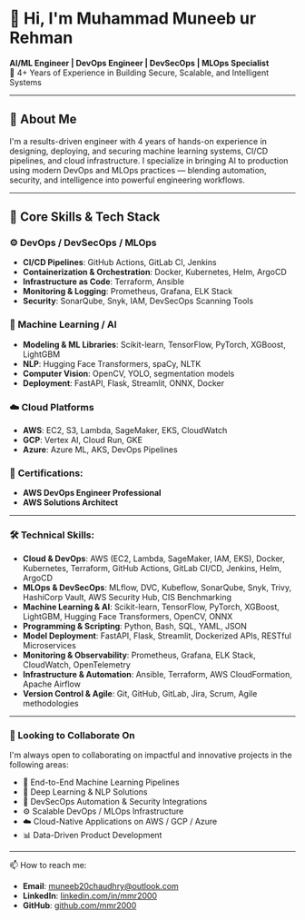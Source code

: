# 👋 Hi, I'm Muhammad Muneeb ur Rehman  
**AI/ML Engineer | DevOps Engineer | DevSecOps | MLOps Specialist**  
🎯 4+ Years of Experience in Building Secure, Scalable, and Intelligent Systems

---

## 🧠 About Me

I'm a results-driven engineer with 4 years of hands-on experience in designing, deploying, and securing machine learning systems, CI/CD pipelines, and cloud infrastructure. I specialize in bringing AI to production using modern DevOps and MLOps practices — blending automation, security, and intelligence into powerful engineering workflows.

---

## 🔧 Core Skills & Tech Stack

### ⚙️ DevOps / DevSecOps / MLOps
- **CI/CD Pipelines**: GitHub Actions, GitLab CI, Jenkins
- **Containerization & Orchestration**: Docker, Kubernetes, Helm, ArgoCD
- **Infrastructure as Code**: Terraform, Ansible
- **Monitoring & Logging**: Prometheus, Grafana, ELK Stack
- **Security**: SonarQube, Snyk, IAM, DevSecOps Scanning Tools

### 🧠 Machine Learning / AI
- **Modeling & ML Libraries**: Scikit-learn, TensorFlow, PyTorch, XGBoost, LightGBM
- **NLP**: Hugging Face Transformers, spaCy, NLTK
- **Computer Vision**: OpenCV, YOLO, segmentation models
- **Deployment**: FastAPI, Flask, Streamlit, ONNX, Docker

### ☁️ Cloud Platforms
- **AWS**: EC2, S3, Lambda, SageMaker, EKS, CloudWatch
- **GCP**: Vertex AI, Cloud Run, GKE
- **Azure**: Azure ML, AKS, DevOps Pipelines
### 📜 **Certifications**:
- **AWS DevOps Engineer Professional**
- **AWS Solutions Architect**

---

### 🛠️ **Technical Skills**:

- **Cloud & DevOps**: AWS (EC2, Lambda, SageMaker, IAM, EKS), Docker, Kubernetes, Terraform, GitHub Actions, GitLab CI/CD, Jenkins, Helm, ArgoCD
- **MLOps & DevSecOps**: MLflow, DVC, Kubeflow, SonarQube, Snyk, Trivy, HashiCorp Vault, AWS Security Hub, CIS Benchmarking
- **Machine Learning & AI**: Scikit-learn, TensorFlow, PyTorch, XGBoost, LightGBM, Hugging Face Transformers, OpenCV, ONNX
- **Programming & Scripting**: Python, Bash, SQL, YAML, JSON
- **Model Deployment**: FastAPI, Flask, Streamlit, Dockerized APIs, RESTful Microservices
- **Monitoring & Observability**: Prometheus, Grafana, ELK Stack, CloudWatch, OpenTelemetry
- **Infrastructure & Automation**: Ansible, Terraform, AWS CloudFormation, Apache Airflow
- **Version Control & Agile**: Git, GitHub, GitLab, Jira, Scrum, Agile methodologies

---
### 🤝 Looking to Collaborate On

I'm always open to collaborating on impactful and innovative projects in the following areas:

- 🚀 End-to-End Machine Learning Pipelines  
- 🧠 Deep Learning & NLP Solutions  
- 🔐 DevSecOps Automation & Security Integrations  
- ⚙️ Scalable DevOps / MLOps Infrastructure  
- ☁️ Cloud-Native Applications on AWS / GCP / Azure  
- 📊 Data-Driven Product Development 


---
  📫 How to reach me:
- **Email**: muneeb20chaudhry@outlook.com
- **LinkedIn**: [linkedin.com/in/mmr2000](https://www.linkedin.com/in/mmr2000/)
- **GitHub**: [github.com/mmr2000](https://github.com/mmr2000)



